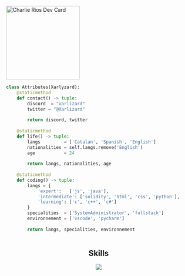 <a href="https://app.daily.dev/xarlyzard"><img src="https://github.com/xarlyzard/xarlyzard/blob/main/devcard.svg" width="200" alt="Charlie Rios Dev Card"/></a>

```python
class Attributes(Xarlyzard):
	@staticmethod
	def contact() -> tuple:
	    discord  = "xarlizard"
	    twitter = "@Xarlizard"
	    
	    return discord, twitter
	
	@staticmethod
	def life() -> tuple:
		langs         = ['Catalan', 'Spanish', 'English']
		nationalities = self.langs.remove('English')
		age           = 24
		
		return langs, nationalities, age
	
	@staticmethod
	def coding() -> tuple:
		langs = {
			'expert':   ['js', 'java'],
			'intermediate': ['solidity', 'html', 'css', 'python'],
			'learning': ['c', 'c++', 'c#']
		}
		specialities  = ['SystemAdministrator', 'fullstack']
		environnement = ['vscode', 'pycharm']
		
		return langs, specialities, environnement
		
 ```
<h2 align="center">Skills </h2>

<p align="center">
  <a href="https://skillicons.dev">
    <img src="https://skillicons.dev/icons?i=ableton,java,python,vscode,androidstudio,wordpress,html,css,js,css,react,discord,bots,docker,aws,gcp,linux,arduino" />
  </a>
</p>
